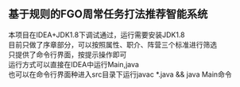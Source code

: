 ﻿## 基于规则的FGO周常任务打法推荐智能系统
本项目在IDEA+JDK1.8下调试通过，运行需要安装JDK1.8  
目前只做了序章部分，可以按照属性、职介、阵营三个标准进行筛选  
只提供了命令行界面，按提示操作即可  
运行方式可以直接在IDEA中运行Main,java  
也可以在命令行界面种进入src目录下运行javac *.java && java Main命令
